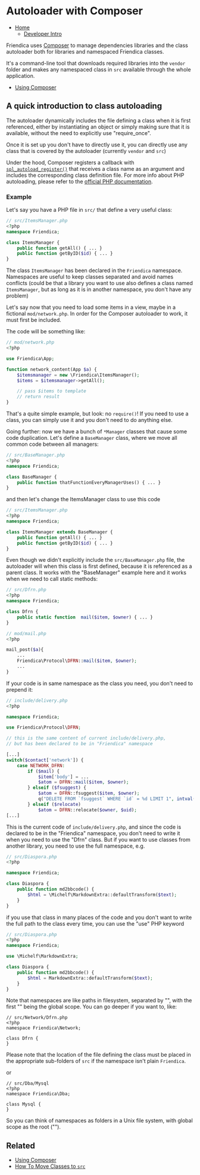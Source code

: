 Autoloader with Composer
==========

* [Home](help)
  * [Developer Intro](help/Developers-Intro)

Friendica uses [Composer](https://getcomposer.org) to manage dependencies libraries and the class autoloader both for libraries and namespaced Friendica classes.

It's a command-line tool that downloads required libraries into the `vendor` folder and makes any namespaced class in `src` available through the whole application.

* [Using Composer](help/Composer)

## A quick introduction to class autoloading

The autoloader dynamically includes the file defining a class when it is first referenced, either by instantiating an object or simply making sure that it is available, without the need to explicitly use "require_once".

Once it is set up you don't have to directly use it, you can directly use any class that is covered by the autoloader (currently `vendor` and `src`)

Under the hood, Composer registers a callback with [`spl_autoload_register()`](http://php.net/manual/en/function.spl-autoload-register.php) that receives a class name as an argument and includes the corresponding class definition file.
For more info about PHP autoloading, please refer to the [official PHP documentation](http://php.net/manual/en/language.oop5.autoload.php).

### Example

Let's say you have a PHP file in `src/` that define a very useful class:

```php
// src/ItemsManager.php
<?php
namespace Friendica;

class ItemsManager {
	public function getAll() { ... }
	public function getByID($id) { ... }
}
```

The class `ItemsManager` has been declared in the `Friendica` namespace.
Namespaces are useful to keep classes separated and avoid names conflicts (could be that a library you want to use also defines a class named `ItemsManager`, but as long as it is in another namespace, you don't have any problem)

Let's say now that you need to load some items in a view, maybe in a fictional `mod/network.php`.
In order for the Composer autoloader to work, it must first be included.

The code will be something like:

```php
// mod/network.php
<?php

use Friendica\App;

function network_content(App $a) {
	$itemsmanager = new \Friendica\ItemsManager();
	$items = $itemsmanager->getAll();

	// pass $items to template
	// return result
}
```

That's a quite simple example, but look: no `require()`!
If you need to use a class, you can simply use it and you don't need to do anything else.

Going further: now we have a bunch of `*Manager` classes that cause some code duplication.
Let's define a `BaseManager` class, where we move all common code between all managers:

```php
// src/BaseManager.php
<?php
namespace Friendica;

class BaseManager {
	public function thatFunctionEveryManagerUses() { ... }
}
```

and then let's change the ItemsManager class to use this code

```php
// src/ItemsManager.php
<?php
namespace Friendica;

class ItemsManager extends BaseManager {
	public function getAll() { ... }
	public function getByID($id) { ... }
}
```

Even though we didn't explicitly include the `src/BaseManager.php` file, the autoloader will when this class is first defined, because it is referenced as a parent class.
It works with the "BaseManager" example here and it works when we need to call static methods:

```php
// src/Dfrn.php
<?php
namespace Friendica;

class Dfrn {
	public static function  mail($item, $owner) { ... }
}
```

```php
// mod/mail.php
<?php

mail_post($a){
	...
	Friendica\Protocol\DFRN::mail($item, $owner);
	...
}
```

If your code is in same namespace as the class you need, you don't need to prepend it:

```php
// include/delivery.php
<?php

namespace Friendica;

use Friendica\Protocol\DFRN;

// this is the same content of current include/delivery.php,
// but has been declared to be in "Friendica" namespace

[...]
switch($contact['network']) {
	case NETWORK_DFRN:
		if ($mail) {
			$item['body'] = ...
			$atom = DFRN::mail($item, $owner);
		} elseif ($fsuggest) {
			$atom = DFRN::fsuggest($item, $owner);
			q("DELETE FROM `fsuggest` WHERE `id` = %d LIMIT 1", intval($item['id']));
		} elseif ($relocate)
			$atom = DFRN::relocate($owner, $uid);
[...]
```

This is the current code of `include/delivery.php`, and since the code is declared to be in the "Friendica" namespace, you don't need to write it when you need to use the "Dfrn" class.
But if you want to use classes from another library, you need to use the full namespace, e.g.

```php
// src/Diaspora.php
<?php

namespace Friendica;

class Diaspora {
	public function md2bbcode() {
		$html = \Michelf\MarkdownExtra::defaultTransform($text);
	}
}
```

if you use that class in many places of the code and you don't want to write the full path to the class every time, you can use the "use" PHP keyword

```php
// src/Diaspora.php
<?php
namespace Friendica;

use \Michelf\MarkdownExtra;

class Diaspora {
	public function md2bbcode() {
		$html = MarkdownExtra::defaultTransform($text);
	}
}
```

Note that namespaces are like paths in filesystem, separated by "\", with the first "\" being the global scope.
You can go deeper if you want to, like:

```
// src/Network/Dfrn.php
<?php
namespace Friendica\Network;

class Dfrn {
}
```

Please note that the location of the file defining the class must be placed in the appropriate sub-folders of `src` if the namespace isn't plain `Friendica`.

or

```
// src/Dba/Mysql
<?php
namespace Friendica\Dba;

class Mysql {
}
```

So you can think of namespaces as folders in a Unix file system, with global scope as the root ("\").

## Related

* [Using Composer](help/Composer)
* [How To Move Classes to `src`](help/Developer-How-To-Move-Classes-to-src)

